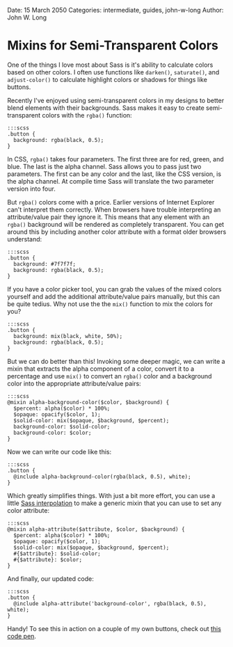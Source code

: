 Date: 15 March 2050
Categories: intermediate, guides, john-w-long
Author: John W. Long

# Mixins for Semi-Transparent Colors

One of the things I love most about Sass is it's ability to calculate colors based on other colors. I often use functions like <code>darken()</code>, <code>saturate()</code>, and <code>adjust-color()</code> to calculate highlight colors or shadows for things like buttons.

Recently I've enjoyed using semi-transparent colors in my designs to better blend elements with their backgrounds. Sass makes it easy to create semi-transparent colors with the <code>rgba()</code> function:

    :::scss
    .button {
      background: rgba(black, 0.5);
    }

In CSS, <code>rgba()</code> takes four parameters. The first three are for red, green, and blue. The last is the alpha channel. Sass allows you to pass just two parameters. The first can be any color and the last, like the CSS version, is the alpha channel. At compile time Sass will translate the two parameter version into four.

But <code>rgba()</code> colors come with a price. Earlier versions of Internet Explorer can't interpret them correctly. When browsers have trouble interpreting an attribute/value pair they ignore it. This means that any element with an <code>rgba()</code> background will be rendered as completely transparent. You can get around this by including another color attribute with a format older browsers understand:

    :::scss
    .button {
      background: #7f7f7f;
      background: rgba(black, 0.5);
    }

If you have a color picker tool, you can grab the values of the mixed colors yourself and add the additional attribute/value pairs manually, but this can be quite tedius. Why not use the the <code>mix()</code> function to mix the colors for you?

    :::scss
    .button {
      background: mix(black, white, 50%);
      background: rgba(black, 0.5);
    }

But we can do better than this! Invoking some deeper magic, we can write a mixin that extracts the alpha component of a color, convert it to a percentage and use <code>mix()</code> to convert an <code>rgba()</code> color and a background color into the appropriate attribute/value pairs:

    :::scss
    @mixin alpha-background-color($color, $background) {
      $percent: alpha($color) * 100%;
      $opaque: opacify($color, 1);
      $solid-color: mix($opaque, $background, $percent);
      background-color: $solid-color;
      background-color: $color;
    }

Now we can write our code like this:

    :::scss
    .button {
      @include alpha-background-color(rgba(black, 0.5), white);
    }

Which greatly simplifies things. With just a bit more effort, you can use a little [Sass interpolation](http://sass-lang.com/docs/yardoc/file.SASS_REFERENCE.html#interpolation_) to make a generic mixin that you can use to set any color attribute:

    :::scss
    @mixin alpha-attribute($attribute, $color, $background) {
      $percent: alpha($color) * 100%;
      $opaque: opacify($color, 1);
      $solid-color: mix($opaque, $background, $percent);
      #{$attribute}: $solid-color;
      #{$attribute}: $color;
    }

And finally, our updated code:

    :::scss
    .button {
      @include alpha-attribute('background-color', rgba(black, 0.5), white);
    }

Handy! To see this in action on a couple of my own buttons, check out [this code pen](http://codepen.io/jlong/pen/IEpvh).
